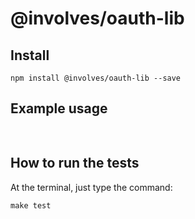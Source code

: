 # @involves/oauth-lib


## Install
```
npm install @involves/oauth-lib --save
```

## Example usage

```javascript
    
```

## How to run the tests

At the terminal, just type the command:
```
make test
```